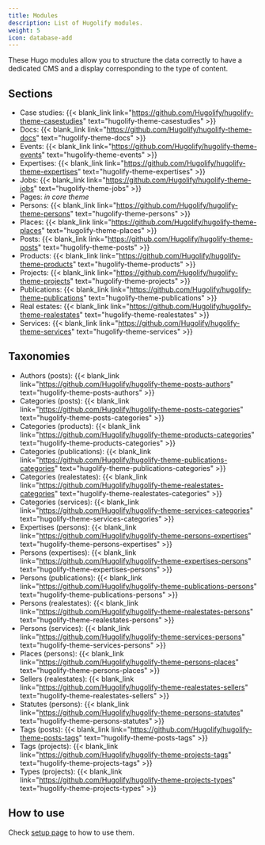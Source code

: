 ```yaml
---
title: Modules
description: List of Hugolify modules.
weight: 5
icon: database-add
---
```

These Hugo modules allow you to structure the data correctly to have a dedicated CMS and a display corresponding to the type of content.

## Sections

* Case studies: {{< blank_link link="https://github.com/Hugolify/hugolify-theme-casestudies" text="hugolify-theme-casestudies" >}}
* Docs: {{< blank_link link="https://github.com/Hugolify/hugolify-theme-docs" text="hugolify-theme-docs" >}}
* Events: {{< blank_link link="https://github.com/Hugolify/hugolify-theme-events" text="hugolify-theme-events" >}}
* Expertises: {{< blank_link link="https://github.com/Hugolify/hugolify-theme-expertises" text="hugolify-theme-expertises" >}}
* Jobs: {{< blank_link link="https://github.com/Hugolify/hugolify-theme-jobs" text="hugolify-theme-jobs" >}}
* Pages: *in core theme*
* Persons: {{< blank_link link="https://github.com/Hugolify/hugolify-theme-persons" text="hugolify-theme-persons" >}}
* Places: {{< blank_link link="https://github.com/Hugolify/hugolify-theme-places" text="hugolify-theme-places" >}}
* Posts: {{< blank_link link="https://github.com/Hugolify/hugolify-theme-posts" text="hugolify-theme-posts" >}}
* Products: {{< blank_link link="https://github.com/Hugolify/hugolify-theme-products" text="hugolify-theme-products" >}}
* Projects: {{< blank_link link="https://github.com/Hugolify/hugolify-theme-projects" text="hugolify-theme-projects" >}}
* Publications: {{< blank_link link="https://github.com/Hugolify/hugolify-theme-publications" text="hugolify-theme-publications" >}}
* Real estates: {{< blank_link link="https://github.com/Hugolify/hugolify-theme-realestates" text="hugolify-theme-realestates" >}}
* Services: {{< blank_link link="https://github.com/Hugolify/hugolify-theme-services" text="hugolify-theme-services" >}}

## Taxonomies

* Authors (posts): {{< blank_link link="https://github.com/Hugolify/hugolify-theme-posts-authors" text="hugolify-theme-posts-authors" >}}
* Categories (posts): {{< blank_link link="https://github.com/Hugolify/hugolify-theme-posts-categories" text="hugolify-theme-posts-categories" >}}
* Categories (products): {{< blank_link link="https://github.com/Hugolify/hugolify-theme-products-categories" text="hugolify-theme-products-categories" >}}
* Categories (publications): {{< blank_link link="https://github.com/Hugolify/hugolify-theme-publications-categories" text="hugolify-theme-publications-categories" >}}
* Categories (realestates): {{< blank_link link="https://github.com/Hugolify/hugolify-theme-realestates-categories" text="hugolify-theme-realestates-categories" >}}
* Categories (services): {{< blank_link link="https://github.com/Hugolify/hugolify-theme-services-categories" text="hugolify-theme-services-categories" >}}
* Expertises (persons): {{< blank_link link="https://github.com/Hugolify/hugolify-theme-persons-expertises" text="hugolify-theme-persons-expertises" >}}
* Persons (expertises): {{< blank_link link="https://github.com/Hugolify/hugolify-theme-expertises-persons" text="hugolify-theme-expertises-persons" >}}
* Persons (publications): {{< blank_link link="https://github.com/Hugolify/hugolify-theme-publications-persons" text="hugolify-theme-publications-persons" >}}
* Persons (realestates): {{< blank_link link="https://github.com/Hugolify/hugolify-theme-realestates-persons" text="hugolify-theme-realestates-persons" >}}
* Persons (services): {{< blank_link link="https://github.com/Hugolify/hugolify-theme-services-persons" text="hugolify-theme-services-persons" >}}
* Places (persons): {{< blank_link link="https://github.com/Hugolify/hugolify-theme-persons-places" text="hugolify-theme-persons-places" >}}
* Sellers (realestates): {{< blank_link link="https://github.com/Hugolify/hugolify-theme-realestates-sellers" text="hugolify-theme-realestates-sellers" >}}
* Statutes (persons): {{< blank_link link="https://github.com/Hugolify/hugolify-theme-persons-statutes" text="hugolify-theme-persons-statutes" >}}
* Tags (posts): {{< blank_link link="https://github.com/Hugolify/hugolify-theme-posts-tags" text="hugolify-theme-posts-tags" >}}
* Tags (projects): {{< blank_link link="https://github.com/Hugolify/hugolify-theme-projects-tags" text="hugolify-theme-projects-tags" >}}
* Types (projects): {{< blank_link link="https://github.com/Hugolify/hugolify-theme-projects-types" text="hugolify-theme-projects-types" >}}

## How to use 

Check [setup page](/docs/getting-started/setup/) to how to use them.